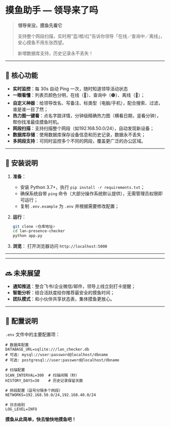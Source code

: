 # 摸鱼助手 — 领导来了吗

> **领导来没，摸鱼先看它**
>
> 支持整个网段扫描，实时用"蓝/橙/红"告诉你领导「在线／查询中／离线」，安心摸鱼不用东张西望。
>
> 新增数据库支持，历史记录永不丢失！

---

## 🌟 核心功能

* **实时监控**：每 30s 自动 Ping 一次，随时知道领导活动状态
* **一眼看懂**：列表页颜色分明，在线（🔵）、查询中（🟠）、离线（🔴）；
* **自定义神器**：给领导改名、写备注、标类型（电脑/手机），配合搜索、过滤，谁是谁一目了然；
* **热力图一键看**：点名字跳详情，分钟级精确热力图（横看日期，竖看分钟），帮你找准最佳摸鱼时机。
* **网段扫描**：支持扫描整个网段（如192.168.50.0/24），自动发现新设备；
* **数据库存储**：使用数据库保存设备信息和历史记录，数据永不丢失；
* **多网段支持**：可同时监控多个不同的网段，覆盖更广泛的办公区域。

---

## 🚀 安装说明

1. **准备**：

   * 安装 Python 3.7+，执行 `pip install -r requirements.txt`；
   * 确保系统自带 `ping` 命令（大部分操作系统默认提供），无需管理员权限即可运行；
   * 复制 `.env.example` 为 `.env` 并根据需要修改配置；
2. **运行**：

   ```bash
   git clone <仓库地址>
   cd lan-presence-checker
   python app.py
   ```
3. **浏览**：
   打开浏览器访问 `http://localhost:5000`

---

---

## 🔜 未来展望

* **通知推送**：整合飞书/企业微信/邮件，领导上线立刻打卡提醒；
* **智能分析**：结合活跃度给你推荐最安全的摸鱼时间；
* **团队模式**：和小伙伴共享状态表，集体摸鱼更放心。

---

## 📝 配置说明

`.env` 文件中的主要配置项：

```
# 数据库配置
DATABASE_URL=sqlite:///lan_checker.db
# 可选: mysql://user:password@localhost/dbname
# 可选: postgresql://user:password@localhost/dbname

# 扫描配置
SCAN_INTERVAL=300  # 扫描间隔（秒）
HISTORY_DAYS=30    # 历史记录保留天数

# 网段配置（逗号分隔多个网段）
NETWORKS=192.168.50.0/24,192.168.40.0/24

# 日志级别
LOG_LEVEL=INFO
```

**摸鱼从此简单，快去愉快地摸鱼吧！**
